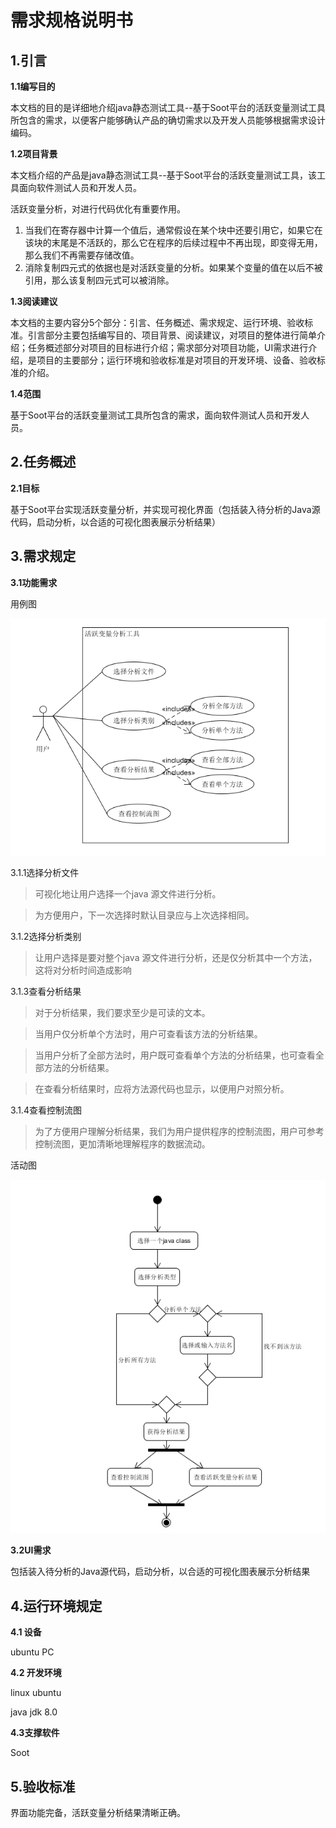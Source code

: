 # 需求规格说明书


## 1.引言

**1.1编写目的**

本文档的目的是详细地介绍java静态测试工具--基于Soot平台的活跃变量测试工具所包含的需求，以便客户能够确认产品的确切需求以及开发人员能够根据需求设计编码。

**1.2项目背景**

本文档介绍的产品是java静态测试工具--基于Soot平台的活跃变量测试工具，该工具面向软件测试人员和开发人员。

活跃变量分析，对进行代码优化有重要作用。
1. 当我们在寄存器中计算一个值后，通常假设在某个块中还要引用它，如果它在该块的末尾是不活跃的，那么它在程序的后续过程中不再出现，即变得无用，那么我们不再需要存储改值。
2. 消除复制四元式的依据也是对活跃变量的分析。如果某个变量的值在以后不被引用，那么该复制四元式可以被消除。

**1.3阅读建议**

本文档的主要内容分5个部分：引言、任务概述、需求规定、运行环境、验收标准。引言部分主要包括编写目的、项目背景、阅读建议，对项目的整体进行简单介绍；任务概述部分对项目的目标进行介绍；需求部分对项目功能，UI需求进行介绍，是项目的主要部分；运行环境和验收标准是对项目的开发环境、设备、验收标准的介绍。

**1.4范围**

基于Soot平台的活跃变量测试工具所包含的需求，面向软件测试人员和开发人员。

## 2.任务概述

**2.1目标**

基于Soot平台实现活跃变量分析，并实现可视化界面（包括装入待分析的Java源代码，启动分析，以合适的可视化图表展示分析结果）


## 3.需求规定

**3.1功能需求**

用例图

![用例图](https://github.com/SYSU-Soot-LVA/Dashboard/blob/master/docs/assets/%E7%94%A8%E4%BE%8B%E5%9B%BE.png)

3.1.1选择分析文件

>可视化地让用户选择一个java 源文件进行分析。

>为方便用户，下一次选择时默认目录应与上次选择相同。


3.1.2选择分析类别

>让用户选择是要对整个java 源文件进行分析，还是仅分析其中一个方法，这将对分析时间造成影响

3.1.3查看分析结果

>对于分析结果，我们要求至少是可读的文本。

>当用户仅分析单个方法时，用户可查看该方法的分析结果。

>当用户分析了全部方法时，用户既可查看单个方法的分析结果，也可查看全部方法的分析结果。

>在查看分析结果时，应将方法源代码也显示，以便用户对照分析。

3.1.4查看控制流图

>为了方便用户理解分析结果，我们为用户提供程序的控制流图，用户可参考控制流图，更加清晰地理解程序的数据流动。


活动图

![活动图](https://github.com/SYSU-Soot-LVA/Dashboard/blob/master/docs/assets/%E6%B4%BB%E5%8A%A8%E5%9B%BE.PNG)

**3.2UI需求**



包括装入待分析的Java源代码，启动分析，以合适的可视化图表展示分析结果

## 4.运行环境规定

**4.1 设备**

ubuntu PC

**4.2 开发环境**

linux ubuntu

java jdk 8.0

**4.3支撑软件**

Soot

## 5.验收标准

界面功能完备，活跃变量分析结果清晰正确。
